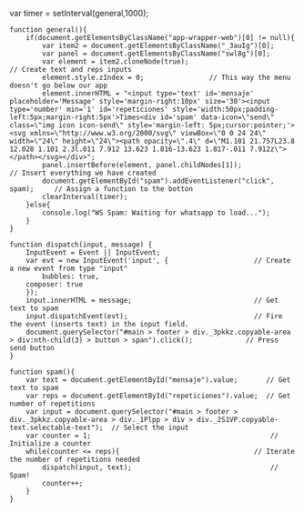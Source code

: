 var timer = setInterval(general,1000);

    function general(){
        if(document.getElementsByClassName("app-wrapper-web")[0] != null){
            var item2 = document.getElementsByClassName("_3auIg")[0];
            var panel = document.getElementsByClassName("swl8g")[0];
            var element = item2.cloneNode(true);							  // Create text and reps inputs
            element.style.zIndex = 0;                // This way the menu doesn't go below our app
            element.innerHTML = "<input type='text' id='mensaje' placeholder='Message' style='margin-right:10px' size='30'><input type='number' min='1' id='repeticiones' style='width:50px;padding-left:5px;margin-right:5px'>Times<div id='spam' data-icon=\"send\" class=\"img icon icon-send\" style='margin-left: 5px;cursor:pointer;'><svg xmlns=\"http://www.w3.org/2000/svg\" viewBox=\"0 0 24 24\" width=\"24\" height=\"24\"><path opacity=\".4\" d=\"M1.101 21.757L23.8 12.028 1.101 2.3l.011 7.912 13.623 1.816-13.623 1.817-.011 7.912z\"></path></svg></div>";
            panel.insertBefore(element, panel.childNodes[1]);					  // Insert everything we have created
            document.getElementById("spam").addEventListener("click", spam);     // Assign a function to the botton
            clearInterval(timer);
        }else{
            console.log("WS Spam: Waiting for whatsapp to load...");
        }
    }

    function dispatch(input, message) {
        InputEvent = Event || InputEvent;
        var evt = new InputEvent('input', {						// Create a new event from type "input"
            bubbles: true,
	    composer: true
        });
        input.innerHTML = message;								// Get text to spam
        input.dispatchEvent(evt);								// Fire the event (inserts text) in the input field.
        document.querySelector("#main > footer > div._3pkkz.copyable-area > div:nth-child(3) > button > span").click(); 			// Press send button
    }

    function spam(){
        var text = document.getElementById("mensaje").value;       // Get text to spam
        var reps = document.getElementById("repeticiones").value;  // Get number of repetitions
        var input = document.querySelector("#main > footer > div._3pkkz.copyable-area > div._1Plpp > div > div._2S1VP.copyable-text.selectable-text");  // Select the input
        var counter = 1; 											// Initialize a counter
        while(counter <= reps){									// Iterate the number of repetitions needed
            dispatch(input, text); 									// Spam!
            counter++;
        }
    }
